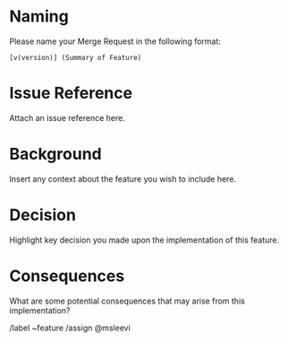 <!---
Feature based Merge Requests are intended to introduce a new feature.

Please check the repository to ensure similar types of features are not being actively worked on.
--->

# Naming

Please name your Merge Request in the following format:

`[v(version)] (Summary of Feature)`

# Issue Reference

Attach an issue reference here.

# Background

Insert any context about the feature you wish to include here.

# Decision

Highlight key decision you made upon the implementation of this feature.

# Consequences

What are some potential consequences that may arise from this implementation?

/label ~feature
/assign @msleevi